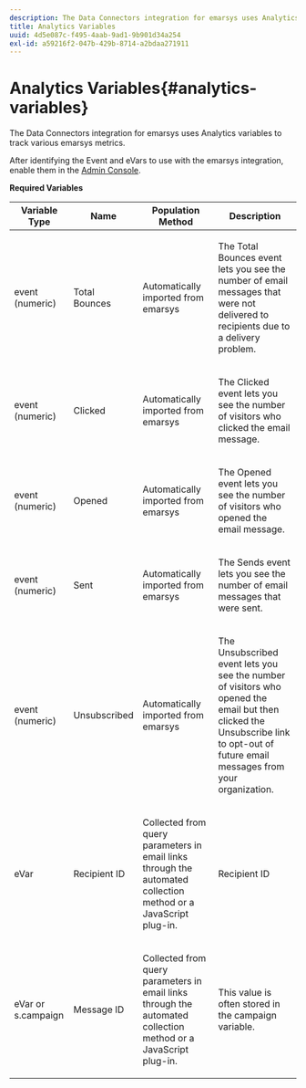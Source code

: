 ```yaml
---
description: The Data Connectors integration for emarsys uses Analytics variables to track various emarsys metrics.
title: Analytics Variables
uuid: 4d5e087c-f495-4aab-9ad1-9b901d34a254
exl-id: a59216f2-047b-429b-8714-a2bdaa271911
---
```

# Analytics Variables{#analytics-variables}

The Data Connectors integration for emarsys uses Analytics variables to track various emarsys metrics.

After identifying the Event and eVars to use with the emarsys integration, enable them in the [Admin Console](https://experienceleague.adobe.com/docs/analytics/admin/admin-tools/c-admin-tools.html).

**Required Variables** 

<table id="table_5B8F3A1EB55D4BB48F669FB84C857256"> 
 <thead> 
  <tr> 
   <th colname="col1" class="entry"> Variable Type </th> 
   <th colname="col2" class="entry"> Name </th> 
   <th colname="col3" class="entry"> Population Method </th> 
   <th colname="col4" class="entry"> Description </th> 
  </tr>
 </thead>
 <tbody> 
  <tr> 
   <td colname="col1"> event (numeric) </td> 
   <td colname="col2"> Total Bounces </td> 
   <td colname="col3"> <p>Automatically imported from emarsys </p> </td> 
   <td colname="col4"> <p>The Total Bounces event lets you see the number of email messages that were not delivered to recipients due to a delivery problem. </p> </td> 
  </tr> 
  <tr> 
   <td colname="col1"> event (numeric) </td> 
   <td colname="col2"> Clicked </td> 
   <td colname="col3"> <p>Automatically imported from emarsys </p> </td> 
   <td colname="col4"> <p>The Clicked event lets you see the number of visitors who clicked the email message. </p> </td> 
  </tr> 
  <tr> 
   <td colname="col1"> event (numeric) </td> 
   <td colname="col2"> Opened </td> 
   <td colname="col3"> <p>Automatically imported from emarsys </p> </td> 
   <td colname="col4"> <p>The Opened event lets you see the number of visitors who opened the email message. </p> </td> 
  </tr> 
  <tr> 
   <td colname="col1"> event (numeric) </td> 
   <td colname="col2"> Sent </td> 
   <td colname="col3"> <p>Automatically imported from emarsys </p> </td> 
   <td colname="col4"> <p>The Sends event lets you see the number of email messages that were sent. </p> </td> 
  </tr> 
  <tr> 
   <td colname="col1"> event (numeric) </td> 
   <td colname="col2"> Unsubscribed </td> 
   <td colname="col3"> <p>Automatically imported from emarsys </p> </td> 
   <td colname="col4"> <p>The Unsubscribed event lets you see the number of visitors who opened the email but then clicked the Unsubscribe link to opt-out of future email messages from your organization. </p> </td> 
  </tr> 
  <tr> 
   <td colname="col1"> eVar </td> 
   <td colname="col2"> Recipient ID </td> 
   <td colname="col3"> <p>Collected from query parameters in email links through the automated collection method or a JavaScript plug-in. </p> </td> 
   <td colname="col4"> Recipient ID </td> 
  </tr> 
  <tr> 
   <td colname="col1"> eVar or s.campaign </td> 
   <td colname="col2"> Message ID </td> 
   <td colname="col3"> <p>Collected from query parameters in email links through the automated collection method or a JavaScript plug-in. </p> </td> 
   <td colname="col4"> This value is often stored in the campaign variable. </td> 
  </tr> 
 </tbody> 
</table>

